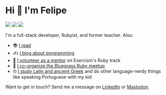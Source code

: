 # Hi 👋 I'm Felipe

<a href="https://fpsvogel.com" alt="Felipe's blog" rel="me"><img src="https://img.shields.io/badge/✏️%20My%20Blog-555?style=flat" /></a>
<a href="https://ruby.social/@fpsvogel" alt="Felipe on Mastodon" rel="me"><img src="https://img.shields.io/badge/Mastodon-615ef8?style=flat&logo=mastodon&logoColor=white" /></a>
<a href="https://www.linkedin.com/in/fpsvogel" alt="Felipe on LinkedIn" rel="me"><img src="https://img.shields.io/badge/LinkedIn-blue?style=flat&logo=linkedin" /></a>

I'm a full-stack developer, Rubyist, and former teacher. Also:

- 📚 [I read](https://fpsvogel.com/reading)
- ✍️ [I blog about programming](https://fpsvogel.com/posts)
- 🤗 [I volunteer as a mentor](https://exercism.org/profiles/fpsvogel/testimonials) on Exercism's Ruby track
- 🐎 [I co-organize the Bluegrass Ruby meetup](https://bluegrassruby.club/)
- 🤓 [I study Latin and ancient Greek](https://github.com/fpsvogel/learn-latin-and-greek) and do other language-nerdy things like speaking Portuguese with my kid

Want to get in touch? Send me a message on [LinkedIn](https://www.linkedin.com/in/fpsvogel) or [Mastodon](https://ruby.social/@fpsvogel).
